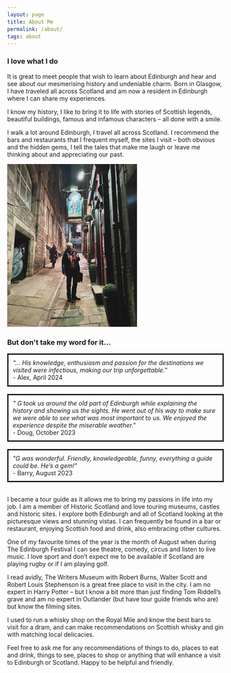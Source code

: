 ```yaml
---
layout: page
title: About Me
permalink: /about/
tags: about
---
```



### I love what I do

It is great to meet people that wish to learn about Edinburgh and hear and see about our mesmerising history and undeniable charm. Born in Glasgow, I have traveled all across Scotland and am now a resident in Edinburgh where I can share my experiences.

I know my history, I like to bring it to life with stories of Scottish legends, beautiful buildings, famous and infamous characters – all done with a smile.

I walk a lot around Edinburgh, I travel all across Scotland. I recommend the bars and restaurants that I frequent myself, the sites I visit – both obvious and the hidden gems, I tell the tales that make me laugh or leave me thinking about and appreciating our past.


<div style="width: fit-content;" class ="container">
  <img style="width: 60%;"  class="img-center" src="images/g3.jpeg">
</div>


### But don't take my word for it...

<div style="border-style: solid; padding:10px" >
  <i>“... His knowledge, enthusiasm and passion for the destinations we visited were infectious, making our trip unforgettable.” </i>
  <br> - Alex, April 2024
</div>
<br>
<div style="border-style: solid; padding:10px" >
  <i>" G took us around the old part of Edinburgh while explaining the history and showing us the sights. He went out of his way to make sure we were able to see what was most important to us. We enjoyed the experience despite the miserable weather." </i>
  <br> - Doug, October 2023
</div>

<br>
<div style="border-style: solid; padding:10px" >
  <i>"G was wonderful. Friendly, knowledgeable, funny, everything a guide could be. He’s a gem!"</i>
  <br> - Barry, August 2023
</div>
<br>

I became a tour guide as it allows me to bring my passions in life into my job. I am a member of Historic Scotland and love touring museums, castles and historic sites. I explore both Edinburgh and all of Scotland looking at the picturesque views and stunning vistas. I can frequently be found in a bar or restaurant, enjoying Scottish food and drink, also embracing other cultures.

One of my favourite times of the year is the month of August when during The Edinburgh Festival I can see theatre, comedy, circus and listen to live music. I love sport and don’t expect me to be available if Scotland are playing rugby or if I am playing golf.


I read avidly, The Writers Museum with Robert Burns, Walter Scott and Robert Louis Stephenson is a great free place to visit in the city. I am no expert in Harry Potter – but I know a bit more than just finding Tom Riddell’s grave and am no expert in Outlander (but have tour guide friends who are) but know the filming sites.

I used to run a whisky shop on the Royal Mile and know the best bars to visit for a dram, and can make recommendations on Scottish whisky and gin with matching local delicacies.

Feel free to ask me for any recommendations of things to do, places to eat and drink, things to see, places to shop or anything that will enhance a visit to Edinburgh or Scotland. Happy to be helpful and friendly. 